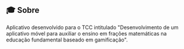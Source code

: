 ## 🎓 Sobre

Aplicativo desenvolvido para o TCC intitulado "Desenvolvimento de um aplicativo móvel para auxiliar o ensino em frações matemáticas na educação fundamental baseado em gamificação".
